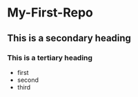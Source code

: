 # My-First-Repo
## This is a secondary heading
### This is a tertiary heading
* first
* second
* third
